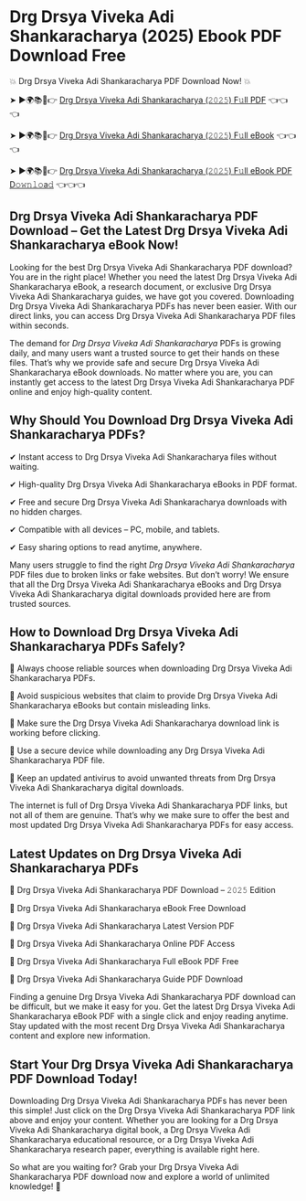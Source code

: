 # Drg Drsya Viveka Adi Shankaracharya (2025) Ebook PDF Download Free

💥 Drg Drsya Viveka Adi Shankaracharya PDF Download Now! 💥

➤ ►🌍📚📱👉 [Drg Drsya Viveka Adi Shankaracharya (𝟸𝟶𝟸𝟻) F𝚞ll PDF](https://getpdf.xyz/drg-drsya-viveka-adi-shankaracharya) 👈👈👈


➤ ►🌍📚📱👉 [Drg Drsya Viveka Adi Shankaracharya (𝟸𝟶𝟸𝟻) F𝚞ll eBook](https://getpdf.xyz/drg-drsya-viveka-adi-shankaracharya) 👈👈👈


➤ ►🌍📚📱👉 [Drg Drsya Viveka Adi Shankaracharya (𝟸𝟶𝟸𝟻) F𝚞ll eBook PDF D𝚘𝚠𝚗𝚕𝚘a𝚍](https://getpdf.xyz/drg-drsya-viveka-adi-shankaracharya) 👈👈👈


## Drg Drsya Viveka Adi Shankaracharya PDF Download – Get the Latest Drg Drsya Viveka Adi Shankaracharya eBook Now!

Looking for the best Drg Drsya Viveka Adi Shankaracharya PDF download? You are in the right place! Whether you need the latest Drg Drsya Viveka Adi Shankaracharya eBook, a research document, or exclusive Drg Drsya Viveka Adi Shankaracharya guides, we have got you covered. Downloading Drg Drsya Viveka Adi Shankaracharya PDFs has never been easier. With our direct links, you can access Drg Drsya Viveka Adi Shankaracharya PDF files within seconds.

The demand for *Drg Drsya Viveka Adi Shankaracharya* PDFs is growing daily, and many users want a trusted source to get their hands on these files. That’s why we provide safe and secure Drg Drsya Viveka Adi Shankaracharya eBook downloads. No matter where you are, you can instantly get access to the latest Drg Drsya Viveka Adi Shankaracharya PDF online and enjoy high-quality content.

## Why Should You Download Drg Drsya Viveka Adi Shankaracharya PDFs?

✔ Instant access to Drg Drsya Viveka Adi Shankaracharya files without waiting.

✔ High-quality Drg Drsya Viveka Adi Shankaracharya eBooks in PDF format.

✔ Free and secure Drg Drsya Viveka Adi Shankaracharya downloads with no hidden charges.

✔ Compatible with all devices – PC, mobile, and tablets.

✔ Easy sharing options to read anytime, anywhere.

Many users struggle to find the right *Drg Drsya Viveka Adi Shankaracharya* PDF files due to broken links or fake websites. But don’t worry! We ensure that all the Drg Drsya Viveka Adi Shankaracharya eBooks and Drg Drsya Viveka Adi Shankaracharya digital downloads provided here are from trusted sources.

## How to Download Drg Drsya Viveka Adi Shankaracharya PDFs Safely?

📌 Always choose reliable sources when downloading Drg Drsya Viveka Adi Shankaracharya PDFs.

📌 Avoid suspicious websites that claim to provide Drg Drsya Viveka Adi Shankaracharya eBooks but contain misleading links.

📌 Make sure the Drg Drsya Viveka Adi Shankaracharya download link is working before clicking.

📌 Use a secure device while downloading any Drg Drsya Viveka Adi Shankaracharya PDF file.

📌 Keep an updated antivirus to avoid unwanted threats from Drg Drsya Viveka Adi Shankaracharya digital downloads.

The internet is full of Drg Drsya Viveka Adi Shankaracharya PDF links, but not all of them are genuine. That’s why we make sure to offer the best and most updated Drg Drsya Viveka Adi Shankaracharya PDFs for easy access.

## Latest Updates on Drg Drsya Viveka Adi Shankaracharya PDFs

🔹 Drg Drsya Viveka Adi Shankaracharya PDF Download – 𝟸𝟶𝟸𝟻 Edition

🔹 Drg Drsya Viveka Adi Shankaracharya eBook Free Download

🔹 Drg Drsya Viveka Adi Shankaracharya Latest Version PDF

🔹 Drg Drsya Viveka Adi Shankaracharya Online PDF Access

🔹 Drg Drsya Viveka Adi Shankaracharya Full eBook PDF Free

🔹 Drg Drsya Viveka Adi Shankaracharya Guide PDF Download

Finding a genuine Drg Drsya Viveka Adi Shankaracharya PDF download can be difficult, but we make it easy for you. Get the latest Drg Drsya Viveka Adi Shankaracharya eBook PDF with a single click and enjoy reading anytime. Stay updated with the most recent Drg Drsya Viveka Adi Shankaracharya content and explore new information.

## Start Your Drg Drsya Viveka Adi Shankaracharya PDF Download Today!

Downloading Drg Drsya Viveka Adi Shankaracharya PDFs has never been this simple! Just click on the Drg Drsya Viveka Adi Shankaracharya PDF link above and enjoy your content. Whether you are looking for a Drg Drsya Viveka Adi Shankaracharya digital book, a Drg Drsya Viveka Adi Shankaracharya educational resource, or a Drg Drsya Viveka Adi Shankaracharya research paper, everything is available right here.

So what are you waiting for? Grab your Drg Drsya Viveka Adi Shankaracharya PDF download now and explore a world of unlimited knowledge! 🚀